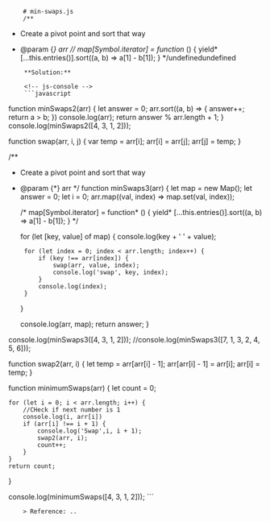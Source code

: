 
        # min-swaps.js
        /**
 * Create a pivot point and sort that way
 * @param {*} arr 
 *//*
    map[Symbol.iterator] = function* () {
        yield* [...this.entries()].sort((a, b) => a[1] - b[1]);
    }
    */undefinedundefined
        
        **Solution:**
        
        <!-- js-console -->
        ```javascript
            
function minSwaps2(arr) {
    let answer = 0;
    arr.sort((a, b) => {
        answer++;
        return a > b;
    })
    console.log(arr);
    return answer % arr.length + 1;
}
console.log(minSwaps2([4, 3, 1, 2]));



function swap(arr, i, j) {
    var temp = arr[i];
    arr[i] = arr[j];
    arr[j] = temp;
}


/**
 * Create a pivot point and sort that way
 * @param {*} arr 
 */
function minSwaps3(arr) {
    let map = new Map();
    let answer = 0;
    let i = 0;
    arr.map((val, index) => map.set(val, index));

    /*
    map[Symbol.iterator] = function* () {
        yield* [...this.entries()].sort((a, b) => a[1] - b[1]);
    }
    */

    for (let [key, value] of map) {
        console.log(key + ' ' + value);

        for (let index = 0; index < arr.length; index++) {
            if (key !== arr[index]) {
                swap(arr, value, index);
                console.log('swap', key, index);
            }
            console.log(index);
        }

    }


    console.log(arr, map);
    return answer;
}

console.log(minSwaps3([4, 3, 1, 2]));
//console.log(minSwaps3([7, 1, 3, 2, 4, 5, 6]));


function swap2(arr, i) {
    let temp = arr[arr[i] - 1];
    arr[arr[i] - 1] = arr[i];
    arr[i] = temp;
}

function minimumSwaps(arr) {
    let count = 0;

    for (let i = 0; i < arr.length; i++) {
        //CHeck if next number is 1
        console.log(i, arr[i])
        if (arr[i] !== i + 1) {
            console.log('Swap',i, i + 1);
            swap2(arr, i);
            count++;
        }
    }
    return count;
}

console.log(minimumSwaps([4, 3, 1, 2]));
        ```
        
        > Reference: ..
        
        